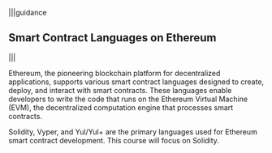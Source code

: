 |||guidance

## Smart Contract Languages on Ethereum

|||


Ethereum, the pioneering blockchain platform for decentralized applications, supports various smart contract languages designed to create, deploy, and interact with smart contracts. These languages enable developers to write the code that runs on the Ethereum Virtual Machine (EVM), the decentralized computation engine that processes smart contracts.

Solidity, Vyper, and Yul/Yul+ are the primary languages used for Ethereum smart contract development. This course will focus on Solidity.
